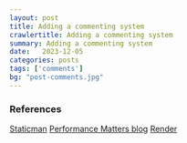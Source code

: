 ```yaml
---
layout: post
title: Adding a commenting system
crawlertitle: Adding a commenting system
summary: Adding a commenting system
date:   2023-12-05
categories: posts
tags: ['comments']
bg: "post-comments.jpg"
---
```


### References
[Staticman](https://staticman.net)
[Performance Matters blog](https://travisdowns.github.io/blog/2020/02/05/now-with-comments.html)
[Render](https://render.com/)

